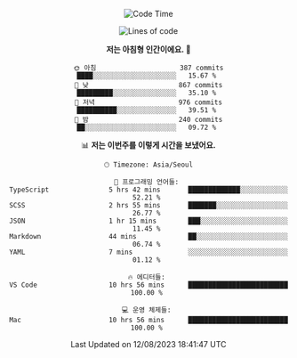 <div align='center'>
 
<!--START_SECTION:waka-->
![Code Time](http://img.shields.io/badge/Code%20Time-2%2C867%20hrs%2037%20mins-blue)

![Lines of code](https://img.shields.io/badge/%EC%A0%80%EB%8A%94%20%EC%97%AC%ED%83%9C%EA%B9%8C%EC%A7%80%20-1.2%20million%20%EC%A4%84%EC%9D%98%20%EC%BD%94%EB%93%9C%EB%A5%BC%20%EC%9E%91%EC%84%B1%ED%96%88%EC%96%B4%EC%9A%94.-blue)

**저는 아침형 인간이에요. 🐤** 

```text
🌞 아침                     387 commits         ████░░░░░░░░░░░░░░░░░░░░░   15.67 % 
🌆 낮　                     867 commits         █████████░░░░░░░░░░░░░░░░   35.10 % 
🌃 저녁                     976 commits         ██████████░░░░░░░░░░░░░░░   39.51 % 
🌙 밤　                     240 commits         ██░░░░░░░░░░░░░░░░░░░░░░░   09.72 % 
```


📊 **저는 이번주를 이렇게 시간을 보냈어요.** 

```text
🕑︎ Timezone: Asia/Seoul

💬 프로그래밍 언어들: 
TypeScript               5 hrs 42 mins       █████████████░░░░░░░░░░░░   52.21 % 
SCSS                     2 hrs 55 mins       ███████░░░░░░░░░░░░░░░░░░   26.77 % 
JSON                     1 hr 15 mins        ███░░░░░░░░░░░░░░░░░░░░░░   11.45 % 
Markdown                 44 mins             ██░░░░░░░░░░░░░░░░░░░░░░░   06.74 % 
YAML                     7 mins              ░░░░░░░░░░░░░░░░░░░░░░░░░   01.12 % 

🔥 에디터들: 
VS Code                  10 hrs 56 mins      █████████████████████████   100.00 % 

💻 운영 체제들: 
Mac                      10 hrs 56 mins      █████████████████████████   100.00 % 
```


 Last Updated on 12/08/2023 18:41:47 UTC
<!--END_SECTION:waka-->
 </div>
<!---
Emewjin/Emewjin is a ✨ special ✨ repository because its `README.md` (this file) appears on your GitHub profile.
You can click the Preview link to take a look at your changes.
--->
